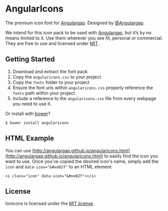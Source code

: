 # AngularIcons


The premium icon font for [Angulargap](http://angulargap.github.io/). Designed by [@Angulargap](https://twitter.com/flathemes).

We intend for this icon pack to be used with [Angulargap](http://angulargap.github.io/), but it’s by no means limited to it. Use them wherever you see fit, personal or commercial. They are free to use and licensed under [MIT](http://opensource.org/licenses/MIT).


## Getting Started

 1. Download and extract the font pack
 2. Copy the `angularicons.css` to your project
 3. Copy the `fonts` folder to your project
 4. Ensure the font urls within `angularicons.css` properly reference the `fonts` path within your project.
 5. Include a reference to the `angularicons.css` file from every webpage you need to use it.

Or install with [bower](http://bower.io/)?
   
    $ bower install angularicons


## HTML Example

You can use [http://angulargap.github.io/angularicons.html](http://angulargap.github.io/angularicons.html) to easily find the icon you want to use. Once you've copied the desired icon's name, simply add the `icon` and `data-icon="&#xe02f"` to an HTML element.

    <i class="icon" data-icon="&#xe02f"></i>

## License

Ionicons is licensed under the [MIT license](http://opensource.org/licenses/MIT).
